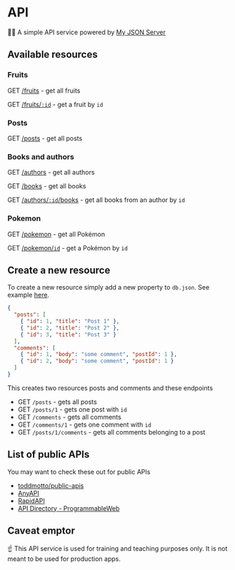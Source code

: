 # API

💁‍♀️ A simple API service powered by [My JSON Server](https://my-json-server.typicode.com/)

## Available resources

### Fruits

GET [/fruits](https://my-json-server.typicode.com/thoughtworks-jumpstart/api/fruits) - get all fruits

GET [/fruits/`:id`](https://my-json-server.typicode.com/thoughtworks-jumpstart/api/fruits) - get a fruit by `id`

### Posts

GET [/posts](https://my-json-server.typicode.com/thoughtworks-jumpstart/api/posts) - get all posts

### Books and authors

GET [/authors](https://my-json-server.typicode.com/thoughtworks-jumpstart/api/authors) - get all authors

GET [/books](https://my-json-server.typicode.com/thoughtworks-jumpstart/api/books) - get all books

GET [/authors/`:id`/books](https://my-json-server.typicode.com/thoughtworks-jumpstart/api/authors/1/books) - get all books from an author by `id`

### Pokemon

GET [/pokemon](https://my-json-server.typicode.com/thoughtworks-jumpstart/api/pokemon) - get all Pokémon

GET [/pokemon/`id`](https://my-json-server.typicode.com/thoughtworks-jumpstart/api/pokemon/1) - get a Pokémon by `id`

## Create a new resource

To create a new resource simply add a new property to `db.json`. See example [here](https://github.com/typicode/demo/blob/master/db.json).

```json
{
  "posts": [
    { "id": 1, "title": "Post 1" },
    { "id": 2, "title": "Post 2" },
    { "id": 3, "title": "Post 3" }
  ],
  "comments": [
    { "id": 1, "body": "some comment", "postId": 1 },
    { "id": 2, "body": "some comment", "postId": 1 }
  ]
}
```

This creates two resources posts and comments and these endpoints

- GET `/posts` - gets all posts
- GET `/posts/1` - gets one post with `id`
- GET `/comments` - gets all comments
- GET `/comments/1` - gets one comment with `id`
- GET `/posts/1/comments` - gets all comments belonging to a post

## List of public APIs

You may want to check these out for public APIs

- [toddmotto/public-apis](https://github.com/toddmotto/public-apis)
- [AnyAPI](https://any-api.com/)
- [RapidAPI](https://rapidapi.com/)
- [API Directory - ProgrammableWeb](https://www.programmableweb.com/apis/directory)

## Caveat emptor

☝️ This API service is used for training and teaching purposes only. It is not meant to be used for production apps.

